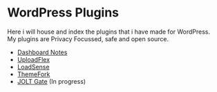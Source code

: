 # WordPress Plugins

Here i will house and index the plugins that i have made for WordPress.<br>
My plugins are Privacy Focussed, safe and open source.

- [Dashboard Notes](https://github.com/johnoltmans/JOLT-Dashboard-Notes)
- [UploadFlex](https://github.com/johnoltmans/JOLT-UploadFlex/tree/main)
- [LoadSense](https://github.com/johnoltmans/JOLT-LoadSense)
- [ThemeFork](https://github.com/johnoltmans/JOLT-ThemeFork)
- [JOLT Gate](https://github.com/johnoltmans/JOLT-Gate) (In progress)
